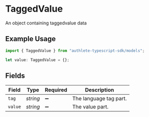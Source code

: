 # TaggedValue

An object containing taggedvalue data

## Example Usage

```typescript
import { TaggedValue } from "authlete-typescript-sdk/models";

let value: TaggedValue = {};
```

## Fields

| Field                  | Type                   | Required               | Description            |
| ---------------------- | ---------------------- | ---------------------- | ---------------------- |
| `tag`                  | *string*               | :heavy_minus_sign:     | The language tag part. |
| `value`                | *string*               | :heavy_minus_sign:     | The value part.        |